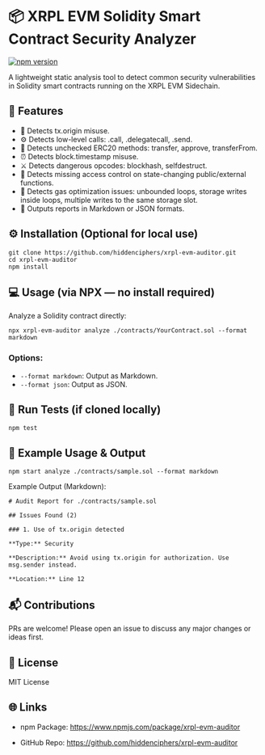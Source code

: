 # 📦 XRPL EVM Solidity Smart Contract Security Analyzer

[![npm version](https://badge.fury.io/js/xrpl-evm-auditor.svg)](https://badge.fury.io/js/xrpl-evm-auditor)

A lightweight static analysis tool to detect common security vulnerabilities in Solidity smart contracts running on the XRPL EVM Sidechain.

## 🚀 Features

- 🔐 Detects tx.origin misuse.
- ⚙️ Detects low-level calls: .call, .delegatecall, .send.
- 💸 Detects unchecked ERC20 methods: transfer, approve, transferFrom.
- ⏰ Detects block.timestamp misuse.
- ⚔️ Detects dangerous opcodes: blockhash, selfdestruct.
- 🚪 Detects missing access control on state-changing public/external functions.
- 💨 Detects gas optimization issues: unbounded loops, storage writes inside loops, multiple writes to the same storage slot.
- 📜 Outputs reports in Markdown or JSON formats.

## ⚙️ Installation (Optional for local use)

```
git clone https://github.com/hiddenciphers/xrpl-evm-auditor.git
cd xrpl-evm-auditor
npm install
```

## 💻 Usage (via NPX — no install required)

Analyze a Solidity contract directly:

```
npx xrpl-evm-auditor analyze ./contracts/YourContract.sol --format markdown
```

### Options:

- `--format markdown`: Output as Markdown.
- `--format json`: Output as JSON.

## 🧪 Run Tests (if cloned locally)

`npm test`

## 📄 Example Usage & Output

`npm start analyze ./contracts/sample.sol --format markdown
`

Example Output (Markdown):

```
# Audit Report for ./contracts/sample.sol

## Issues Found (2)

### 1. Use of tx.origin detected

**Type:** Security

**Description:** Avoid using tx.origin for authorization. Use msg.sender instead.

**Location:** Line 12
```

## 📬 Contributions

PRs are welcome! Please open an issue to discuss any major changes or ideas first.

## 📜 License

MIT License

## 🌐 Links

- npm Package: https://www.npmjs.com/package/xrpl-evm-auditor

- GitHub Repo: https://github.com/hiddenciphers/xrpl-evm-auditor
